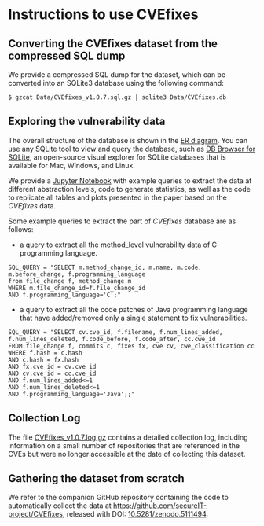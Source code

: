 # Instructions to use CVEfixes


## Converting the CVEfixes dataset from the compressed SQL dump

We provide a compressed SQL dump for the dataset, which can be converted into
an SQLite3 database using the following command: 


```console
$ gzcat Data/CVEfixes_v1.0.7.sql.gz | sqlite3 Data/CVEfixes.db
```

## Exploring the vulnerability data

The overall structure of the database is shown in the [ER diagram](Doc/ER_diagram.png).
You can use any SQLite tool to view and query the database, such as
[DB Browser for SQLite](https://sqlitebrowser.org/), an open-source visual explorer
for SQLite databases that is available for Mac, Windows, and Linux.

We provide a [Jupyter Notebook](Examples/query_CVEfixes.ipynb) with
example queries to extract the data at different abstraction levels,
code to generate statistics, as well as the code to replicate all tables
and plots presented in the paper based on the _CVEfixes_ data.

Some example queries to extract the part of _CVEfixes_ database are as
follows:

- a query to extract all the method_level vulnerability data of C
  programming language.

```console
SQL_QUERY = "SELECT m.method_change_id, m.name, m.code, m.before_change, f.programming_language
from file_change f, method_change m
WHERE m.file_change_id=f.file_change_id
AND f.programming_language='C';"
```

- a query to extract all the code patches of Java programming language
  that have added/removed only a single statement to fix
  vulnerabilities.

```console
SQL_QUERY = "SELECT cv.cve_id, f.filename, f.num_lines_added, f.num_lines_deleted, f.code_before, f.code_after, cc.cwe_id
FROM file_change f, commits c, fixes fx, cve cv, cwe_classification cc
WHERE f.hash = c.hash
AND c.hash = fx.hash
AND fx.cve_id = cv.cve_id
AND cv.cve_id = cc.cve_id
AND f.num_lines_added<=1
AND f.num_lines_deleted<=1
AND f.programming_language='Java';;"
```

## Collection Log

The file [CVEfixes_v1.0.7.log.gz](Data/CVEfixes_v1.0.7.log.gz) contains a 
detailed collection log, including information on a small number of 
repositories that are referenced in the CVEs but were no longer accessible 
at the date of collecting this dataset.


## Gathering the dataset from scratch

We refer to the companion GitHub repository containing the code to
automatically collect the data at
<https://github.com/secureIT-project/CVEfixes>, released with DOI:
[10.5281/zenodo.5111494](https://doi.org/10.5281/zenodo.5111494).


